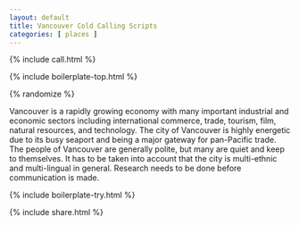 ```yaml
---
layout: default
title: Vancouver Cold Calling Scripts
categories: [ places ]
---
```


{% include call.html %}

{% include boilerplate-top.html %}


{% randomize %}

Vancouver is a rapidly growing economy with many important industrial and economic sectors including international commerce, trade, tourism, film, natural resources, and technology. The city of Vancouver is highly energetic due to its busy seaport and being a major gateway for pan-Pacific trade. The people of Vancouver are generally polite, but many are quiet and keep to themselves. It has to be taken into account that the city is multi-ethnic and multi-lingual in general. Research needs to be done before communication is made.

{% include boilerplate-try.html %}

{% include share.html %}